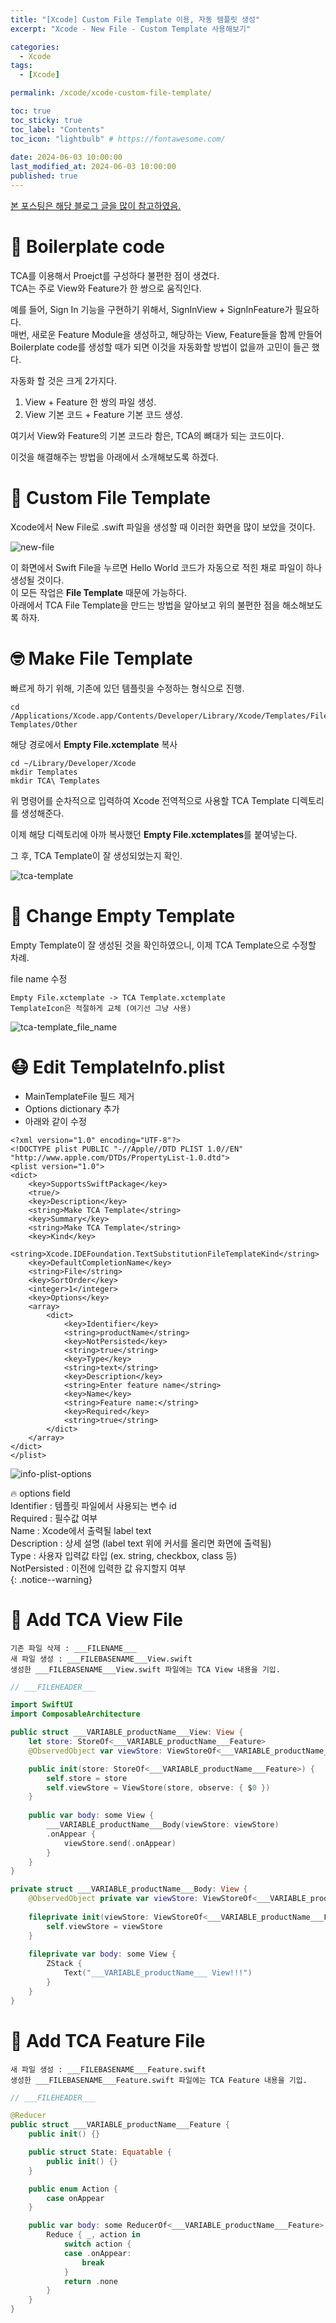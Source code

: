 ```yaml
---
title: "[Xcode] Custom File Template 이용, 자동 템플릿 생성"  
excerpt: "Xcode - New File - Custom Template 사용해보기"

categories:
  - Xcode
tags:
  - [Xcode]

permalink: /xcode/xcode-custom-file-template/

toc: true
toc_sticky: true
toc_label: "Contents"
toc_icon: "lightbulb" # https://fontawesome.com/
 
date: 2024-06-03 10:00:00
last_modified_at: 2024-06-03 10:00:00
published: true
---  
```


[본 포스팅은 해당 블로그 글을 많이 참고하였음.](https://phillip5094.tistory.com/126)  

# 🗿 Boilerplate code

TCA를 이용해서 Proejct를 구성하다 불편한 점이 생겼다.  
TCA는 주로 View와 Feature가 한 쌍으로 움직인다.  

예를 들어, Sign In 기능을 구현하기 위해서, SignInView + SignInFeature가 필요하다.  
매번, 새로운 Feature Module을 생성하고, 해당하는 View, Feature들을 함께 만들어 Boilerplate code를 생성할 때가 되면 이것을 자동화할 방법이 없을까 고민이 들곤 했다.  

자동화 할 것은 크게 2가지다.  
1. View + Feature 한 쌍의 파일 생성.  
2. View 기본 코드 + Feature 기본 코드 생성.  

여기서 View와 Feature의 기본 코드라 함은, TCA의 뼈대가 되는 코드이다.  

이것을 해결해주는 방법을 아래에서 소개해보도록 하겠다.  

# 🥸 Custom File Template

Xcode에서 New File로 .swift 파일을 생성할 때 이러한 화면을 많이 보았을 것이다.  

![new-file](/assets/images/post_img/xcode/xcode-custom-file-template/new_file.png)   

이 화면에서 Swift File을 누르면 Hello World 코드가 자동으로 적힌 채로 파일이 하나 생성될 것이다.  
이 모든 작업은 **File Template** 때문에 가능하다.  
아래에서 TCA File Template을 만드는 방법을 알아보고 위의 불편한 점을 해소해보도록 하자.  

# 🤓 Make File Template

빠르게 하기 위해, 기존에 있던 템플릿을 수정하는 형식으로 진행.  

```
cd /Applications/Xcode.app/Contents/Developer/Library/Xcode/Templates/File\ Templates/Other
```  

해당 경로에서 **Empty File.xctemplate** 복사  

```  
cd ~/Library/Developer/Xcode
mkdir Templates
mkdir TCA\ Templates  
```  

위 명령어를 순차적으로 입력하여 Xcode 전역적으로 사용할 TCA Template 디렉토리를 생성해준다.  

이제 해당 디렉토리에 아까 복사했던 **Empty File.xctemplates**를 붙여넣는다.  

그 후, TCA Template이 잘 생성되었는지 확인.  

![tca-template](/assets/images/post_img/xcode/xcode-custom-file-template/tca_template.png)   

# 💱 Change Empty Template

Empty Template이 잘 생성된 것을 확인하였으니, 이제 TCA Template으로 수정할 차례.  

file name 수정  

```
Empty File.xctemplate -> TCA Template.xctemplate  
TemplateIcon은 적절하게 교체 (여기선 그냥 사용)  
```  

![tca-template_file_name](/assets/images/post_img/xcode/xcode-custom-file-template/tca_template_filename.png)   

# 😷 Edit TemplateInfo.plist  

- MainTemplateFile 필드 제거  
- Options dictionary 추가  
- 아래와 같이 수정  

```plist  
<?xml version="1.0" encoding="UTF-8"?>
<!DOCTYPE plist PUBLIC "-//Apple//DTD PLIST 1.0//EN" "http://www.apple.com/DTDs/PropertyList-1.0.dtd">
<plist version="1.0">
<dict>
	<key>SupportsSwiftPackage</key>
	<true/>
	<key>Description</key>
	<string>Make TCA Template</string>
	<key>Summary</key>
	<string>Make TCA Template</string>
	<key>Kind</key>
	<string>Xcode.IDEFoundation.TextSubstitutionFileTemplateKind</string>
	<key>DefaultCompletionName</key>
	<string>File</string>
	<key>SortOrder</key>
	<integer>1</integer>
	<key>Options</key>
	<array>
		<dict>
			<key>Identifier</key>
			<string>productName</string>
			<key>NotPersisted</key>
			<string>true</string>
			<key>Type</key>
			<string>text</string>
			<key>Description</key>
			<string>Enter feature name</string>
			<key>Name</key>
			<string>Feature name:</string>
			<key>Required</key>
			<string>true</string>
		</dict>
	</array>
</dict>
</plist>
```

![info-plist-options](/assets/images/post_img/xcode/xcode-custom-file-template/info_plist_options.png)   

🔥 options field  
Identifier : 템플릿 파일에서 사용되는 변수 id  
Required : 필수값 여부  
Name : Xcode에서 출력될 label text  
Description : 상세 설명 (label text 위에 커서를 올리면 화면에 출력됨)  
Type : 사용자 입력값 타입 (ex. string, checkbox, class 등)  
NotPersisted : 이전에 입력한 값 유지할지 여부  
{: .notice--warning}  

# 🤥 Add TCA View File

```  
기존 파일 삭제 : ___FILENAME___  
새 파일 생성 : ___FILEBASENAME___View.swift  
생성한 ___FILEBASENAME___View.swift 파일에는 TCA View 내용을 기입.  
```  

```swift  
// ___FILEHEADER___

import SwiftUI
import ComposableArchitecture

public struct ___VARIABLE_productName___View: View {
    let store: StoreOf<___VARIABLE_productName___Feature>
    @ObservedObject var viewStore: ViewStoreOf<___VARIABLE_productName___Feature>

    public init(store: StoreOf<___VARIABLE_productName___Feature>) {
        self.store = store
        self.viewStore = ViewStore(store, observe: { $0 })
    }
    
    public var body: some View {
        ___VARIABLE_productName___Body(viewStore: viewStore)
        .onAppear {
            viewStore.send(.onAppear)
        }
    }
}

private struct ___VARIABLE_productName___Body: View {
    @ObservedObject private var viewStore: ViewStoreOf<___VARIABLE_productName___Feature>
    
    fileprivate init(viewStore: ViewStoreOf<___VARIABLE_productName___Feature>) {
        self.viewStore = viewStore
    }
    
    fileprivate var body: some View {
        ZStack {
            Text("___VARIABLE_productName___ View!!!")
        }
    }
}
```  

# 🤥 Add TCA Feature File

```  
새 파일 생성 : ___FILEBASENAME___Feature.swift  
생성한 ___FILEBASENAME___Feature.swift 파일에는 TCA Feature 내용을 기입.  
```  

```swift
// ___FILEHEADER___

@Reducer
public struct ___VARIABLE_productName___Feature {
    public init() {}

    public struct State: Equatable {
        public init() {}
    }

    public enum Action {
        case onAppear
    }

    public var body: some ReducerOf<___VARIABLE_productName___Feature> {
        Reduce { _, action in
            switch action {
            case .onAppear:
                break
            }
            return .none
        }
    }
}
```  
